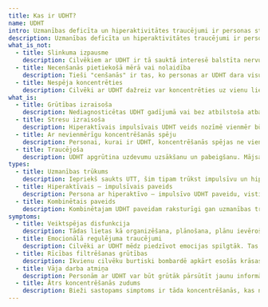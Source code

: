 ```yaml
---
title: Kas ir UDHT?
name: UDHT
intro: Uzmanības deficīta un hiperaktivitātes traucējumi ir personas stāvoklis, kas izraisa neuzmanību, hiperaktivitāti vai abu minēto kombināciju.
description: Uzmanības deficīta un hiperaktivitātes traucējumi ir personas stāvoklis, kas izraisa neuzmanību, hiperaktivitāti vai abu minēto kombināciju. Novecojis uzmanības trūkuma sindroma UDHT (angl. ADHD) apzīmējums bija UTT jeb uzmanības trūkuma traucējums (angl. ADD), taču mūsdienās šis termins vairs netiek lietots.
what_is_not:
  - title: Slinkuma izpausme
    description: Cilvēkiem ar UDHT ir tā sauktā interesē balstīta nervu sistēma, kas balstīta uz acumirkļa interesēm, kur viņus motivē jaunums, izaicinājums, steidzamība un interese. Tas var apgrūtināt to darbību veikšanu, kurām viņi nav īsti motivēti
  - title: Necenšanās pietiekošā mērā vai nolaidība
    description: Tieši "cenšanās" ir tas, ko personas ar UDHT dara visu laiku, tomēr viņus traucē ķermeņa un smadzeņu darbība, kas šāda veida personām notiek biežāk un vairāk, nekā parastiem cilvēkiem.
  - title: Nespēja koncentrēties
    description: Cilvēki ar UDHT dažreiz var koncentrēties uz vienu lietu ilgāk nekā cilvēki bez UDHT. To sauc par hiperkoncentrēšanos, un tās var rasties, ja persona ar UDHT ir attiecīgi motivēta.
what_is:
  - title: Grūtības izraisoša
    description: Nediagnosticētas UDHT gadījumā vai bez atbilstoša atbalsta pastāv risks novērot sistemātisku sekmju līmeņa pazemināšanos skolā. Gluži vienkārši ikdienas slodze šādām personām ir augstāka.
  - title: Stresu izraisoša
    description: Hiperaktīvais impulsīvais UDHT veids nozīmē vienmēr būt kustībā un darīt kaut ko. Šādām personām atbilstoša atpūta ir apgrūtināta. Tas var novest pie ķermeņa panīkuma stresa ietekmē.
  - title: Ar nevienmērīgu koncentrēšanās spēju
    description: Personai, kurai ir UDHT, koncentrēšanās spējas ne vienmēr darbojas šīs personas labā. Personai var būt ievērojamas grūtības koncentrēties uz kaut ko, kas šķiet nemotivējošs, neskatoties uz to, ka tas ir svarīgs, bet var vispār nebūt nekādu problēmu stundām ilgi koncentrēties uz lietām, kas viņam/-ai šķiet interesantas.
  - title: Traucējoša
    description: UDHT apgrūtina uzdevumu uzsākšanu un pabeigšanu. Mājsaimniecības un personīgā aprūpe var tikt pastāvīgi atstumta veiktspējas disfunkcijas dēļ, un uzdevumu uzkrāšanās var personu itin viegli pārņemt.
types:
  - title: Uzmanības trūkums
    description: Iepriekš saukts UTT, šim tipam trūkst impulsīvu un hiperaktīvu īpašību. Tomēr personām ar šo paveidu joprojām tiek saglabātas filtrācijas un koncentrēšanās grūtības.
  - title: Hiperaktīvais – impulsīvais paveids
    description: Persona ar hiperaktīvo – impulsīvo UDHT paveidu, visticamāk, rīkojas pirms domā. Tas izpaužas vairākos veidos, piemēram, darot vai pasakot kaut ko tādu, ko persona nebūtu darījusi, ja būtu par to pienācīgi padomājusi iepriekš.
  - title: Kombinētais paveids
    description: Kombinētajam UDHT paveidam raksturīgi gan uzmanības trūkuma, gan hiperaktīvā – impulsīvā paveida iezīmes.
symptoms:
  - title: Veiktspējas disfunkcija
    description: Tādas lietas kā organizēšana, plānošana, plānu ievērošana un lietu vai plānu izsekojamība personām ar UDHT var būt apgrūtinoša. Problēmas ar būtisko darbību veikšanu, piemēram, tīrīšanu, var rasties tāpēc, ka personai ir grūtāk darīt lietas bez attiecīgās motivācijas. Var būt grūtāk ievērot soli pa solim sniegtos norādījumus, it īpaši, ja tos dzird mutiski.
  - title: Emocionālā regulējuma traucējumi
    description: Cilvēki ar UDHT mēdz piedzīvot emocijas spilgtāk. Tas ir saistīts ar to smadzeņu zonu regulēšanas deficītu, kas iesaistītas emocionālo reakciju filtrēšanā.
  - title: Rīcības filtrēšanas grūtības
    description: Ikvienu cilvēku burtiski bombardē apkārt esošās krāsas, gaismas, skati, skaņas. Lai gan tas nerada nekādas grūtības personām bez UDHT, tie, kuriem ir UDHT, nevar pienācīgi filtrēt to, kas ir vajadzīgs, un kas – nav. Tas apgrūtina koncentrēšanos uz ikdienas darbiem.
  - title: Vāja darba atmiņa
    description: Personām ar UDHT var būt grūtāk pārsūtīt jaunu informāciju (vai pareizo informāciju) uz darba atmiņu, kā rezultātā var rasties slikta darba atmiņa saistībā ar konkrēto uzdevumu.
  - title: Ātrs koncentrēšanās zudums
    description: Bieži sastopams simptoms ir tāda koncentrēšanās, kas nenotiek pietiekami ilgi vai nepārtraukti pāriet uz jaunām lietām. Tas ir saistīts ar iepriekš minētajām filtrēšanas grūtībām.
---
```

